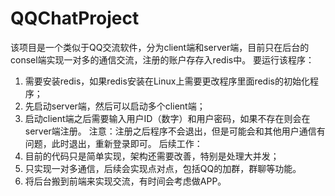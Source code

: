 # QQChatProject
该项目是一个类似于QQ交流软件，分为client端和server端，目前只在后台的consel端实现一对多的通信交流，注册的账户存存入redis中。
要运行该程序：
1. 需要安装redis，如果redis安装在Linux上需要更改程序里面redis的初始化程序；
2. 先启动server端，然后可以启动多个client端；
3. 启动client端之后需要输入用户ID（数字）和用户密码，如果不存在则会在server端注册。
注意：注册之后程序不会退出，但是可能会和其他用户通信有问题，此时退出，重新登录即可。
后续工作：
1. 目前的代码只是简单实现，架构还需要改善，特别是处理大并发；
2. 只实现一对多通信，后续会实现点对点，包括QQ的加群，群聊等功能。
3. 将后台搬到前端来实现交流，有时间会考虑做APP。
